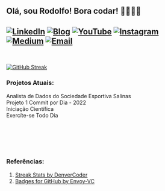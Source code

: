 ## Olá, sou Rodolfo! Bora codar! 👨🏽‍💻😎

[![LinkedIn](https://img.shields.io/badge/LinkedIn-0077B5?style=for-the-badge&logo=linkedin&logoColor=white)](https://www.linkedin.com/in/rodolforicardotech/)
[![Blog](https://img.shields.io/badge/blog-FFA500?style=for-the-badge&logo=blog&logoColor=white)](https://rodolforicardotech.github.io)
[![YouTube](https://img.shields.io/badge/YouTube-FF0000?style=for-the-badge&logo=youtube&logoColor=white)](https://www.youtube.com/channel/UCor8UQO0WwRDVheubXZptZg/videos)
[![Instagram](https://img.shields.io/badge/Instagram-E4405F?style=for-the-badge&logo=instagram&logoColor=white)](http://instagram.com/rodolforicardotech)
[![Medium](https://img.shields.io/badge/Medium-12100E?style=for-the-badge&logo=medium&logoColor=white)](https://medium.com/@rodolforicardotech)
[![Email](https://img.shields.io/badge/Gmail-D14836?style=for-the-badge&logo=gmail&logoColor=white)](mailto:rodolforicardotech@gmail.com)
---
<br>

[![GitHub Streak](http://github-readme-streak-stats.herokuapp.com?user=rodolforicardotech&theme=dark&date_format=M%20j%5B%2C%20Y%5D)](https://git.io/streak-stats)

<!--
**rodolforicardotech/rodolforicardotech** is a ✨ _special_ ✨ repository because its `README.md` (this file) appears on your GitHub profile.

Here are some ideas to get you started:

- 🔭 I’m currently working on ...
- 🌱 I’m currently learning ...
- 👯 I’m looking to collaborate on ...
- 🤔 I’m looking for help with ...
- 💬 Ask me about ...
- 📫 How to reach me: ...
- 😄 Pronouns: ...
- ⚡ Fun fact: ...
-->


### Projetos Atuais:
Analista de Dados do Sociedade Esportiva Salinas <br>
Projeto 1 Commit por Dia - 2022<br>
Iniciação Científica<br>
Exercíte-se Todo Dia<br>




<br/>
<br/>
<br/>
<br/>

### Referências:
<ol>
  <li><a href="https://github.com/DenverCoder1/github-readme-streak-stats">Streak Stats by DenverCoder</a></li>
  <li><a href="https://github.com/Envoy-VC/Badges-for-GitHub">Badges for GitHub by Envoy-VC</a></li>
</ol>
